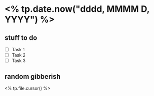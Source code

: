 # <% tp.date.now("dddd, MMMM D, YYYY") %>

## stuff to do 
- [ ] Task 1
- [ ] Task 2
- [ ] Task 3

## random gibberish
<% tp.file.cursor() %>

